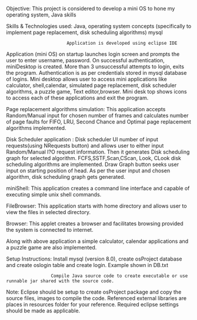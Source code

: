 Objective:  This project is considered to develop a mini OS to hone my operating system, Java skills

Skills & Technologies used: Java, operating system concepts (specifically to implement page replacement, disk scheduling algorithms)
                            mysql
                            
                           Application is developed using eclipse IDE 
 
 
 Application (mini OS) on startup launches login screen and prompts the user to enter username, password. On successful authentication,
    miniDesktop is created. More than 3 unsuccessful attempts to login, exits the program.
 Authentication is as per credentials stored in mysql database of logins.
 Mini desktop  allows user to access mini applications like calculator, shell,calendar, simulated page replacement, disk scheduler algorithms,
   a puzzle game, Text editor,browser. Mini desk top shows icons to access each of these applications and exit the program.
 
 Page replacement algorithms simulation: This application accepts Random/Manual input for chosen number of frames and calculates 
  number of page faults for FIFO, LRU, Second Chance and Optimal page replacement algorithms implemented.
  
Disk Scheduler application : Disk scheduler UI number of input requests(using NRequests button) and allows user to either input
 Random/Manual I?O request information. Then it generates Disk scheduling graph for selected algorithm. FCFS,SSTF,Scan,CScan, Look, CLook
    disk scheduling algorithms are implemented. Draw Graph button seeks user input on starting position of head. 
  As per the user input and chosen algorithm, disk scheduling graph gets generated.
  
 miniShell: This application creates a command line interface and capable of executing simple unix shell commands.
 
 FileBrowser: This application starts with home directory and allows user to view the files in selected directory.
 
 Browser: This applet creates a browser and facilitates browsing provided the system is connected to internet.
 
 Along with above application a simple calculator, calendar applications and a puzzle game are also implemented.
 
 
 Setup Instructions: Install mysql (version 8.0), create osProject database and create oslogin table and create login. Example shown in DB.txt
 
                     Compile Java source code to create executable or use runnable jar shared with the source code.
                     
Note: Eclipse should be setup to create osProject package and copy the source files, images to compile the code. Referenced external libraries are places in resources folder for your reference. Required eclipse settings should be made as applicable.
                     
 
 
 
 
 
 
                             
                             
                             
                             
                             
                             
                             
                             
                             
                             
                             
                             


